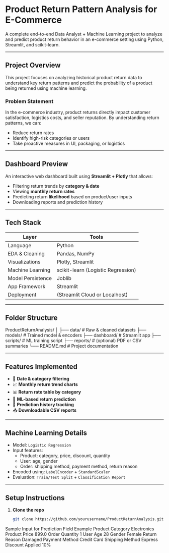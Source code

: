 #  Product Return Pattern Analysis for E-Commerce

A complete end-to-end Data Analyst + Machine Learning project to analyze and predict product return behavior in an e-commerce setting using Python, Streamlit, and scikit-learn.

---

##  Project Overview

This project focuses on analyzing historical product return data to understand key return patterns and predict the probability of a product being returned using machine learning.

### Problem Statement
In the e-commerce industry, product returns directly impact customer satisfaction, logistics costs, and seller reputation. By understanding return patterns, we can:
- Reduce return rates
- Identify high-risk categories or users
- Take proactive measures in UI, packaging, or logistics

---

##  Dashboard Preview

An interactive web dashboard built using **Streamlit + Plotly** that allows:
- Filtering return trends by **category & date**
- Viewing **monthly return rates**
- Predicting return **likelihood** based on product/user inputs
- Downloading reports and prediction history

---

##  Tech Stack

| Layer | Tools |
|-------|-------|
| Language | Python |
| EDA & Cleaning | Pandas, NumPy |
| Visualizations | Plotly, Streamlit |
| Machine Learning | scikit-learn (Logistic Regression) |
| Model Persistence | Joblib |
| App Framework | Streamlit |
| Deployment | (Streamlit Cloud or Localhost) |

---

##  Folder Structure

ProductReturnAnalysis/
│
├── data/ # Raw & cleaned datasets
├── models/ # Trained model & encoders
├── dashboard/ # Streamlit app
├── scripts/ # ML training script
├── reports/ # (optional) PDF or CSV summaries
└── README.md # Project documentation

---

##  Features Implemented

- 📅 **Date & category filtering**
- 📈 **Monthly return trend charts**
- 📊 **Return rate table by category**
- 🔮 **ML-based return prediction**
- 💾 **Prediction history tracking**
- 📥 **Downloadable CSV reports**

---

##  Machine Learning Details

- Model: `Logistic Regression`
- Input features:
  - Product: category, price, discount, quantity
  - User: age, gender
  - Order: shipping method, payment method, return reason
- Encoded using: `LabelEncoder` + `StandardScaler`
- Evaluation: `Train/Test Split` + `Classification Report`

---

##  Setup Instructions

1. **Clone the repo**  
   ```bash
   git clone https://github.com/yourusername/ProductReturnAnalysis.git

Sample Input for Prediction
Field	              Example
Product Category	  Electronics
Product Price	      899.0
Order Quantity     	   1
User Age	          28
Gender	              Female
Return Reason	      Damaged
Payment Method	      Credit Card
Shipping Method	      Express
Discount Applied	  10%
